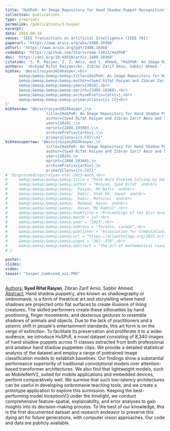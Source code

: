 ```yaml
---
title: "HaSPeR: An Image Repository for Hand Shadow Puppet Recognition"
collection: publications
type: preprints
permalink: /publications/3-hasper
excerpt: 
date: 2024-08-19
venue: 'IEEE Transactions on Artificial Intelligence (IEEE TAI)'
paperurl: 'https://www.arxiv.org/abs/2408.10360'
pdfurl: 'https://www.arxiv.org/pdf/2408.10360'
codedata: 'https://github.com/Starscream-11813/HaSPeR'
doi: 'https://doi.org/10.48550/arXiv.2408.10360'
citation: 'S. R. Raiyan, Z. Z. Amio, and S. Ahmed, “HaSPeR: An Image Repository for Hand Shadow Puppet Recognition,” arXiv preprint arXiv:2408.10360, 2024.'
authors: '<b>Syed Rifat Raiyan</b>, Zibran Zarif Amio, Sabbir Ahmed.'
bibtex: '@misc{raiyan2024hasper,<br>
      &emsp;&emsp;&emsp;&emsp;title={HaSPeR: An Image Repository for Hand Shadow Puppet Recognition},<br> 
      &emsp;&emsp;&emsp;&emsp;author={Syed Rifat Raiyan and Zibran Zarif Amio and Sabbir Ahmed},<br>
      &emsp;&emsp;&emsp;&emsp;year={2024},<br>
      &emsp;&emsp;&emsp;&emsp;eprint={2408.10360},<br>
      &emsp;&emsp;&emsp;&emsp;archivePrefix={arXiv},<br>
      &emsp;&emsp;&emsp;&emsp;primaryClass={cs.CV}<br>
}'
bibtexraw: "@misc{raiyan2024hasper,\\n
                  title={HaSPeR: An Image Repository for Hand Shadow Puppet Recognition},\\n 
                  author={Syed Rifat Raiyan and Zibran Zarif Amio and Sabbir Ahmed},\\n
                  year={2024},\\n
                  eprint={2408.10360},\\n
                  archivePrefix={arXiv},\\n
                  primaryClass={cs.CV}\\n}"
bibtexsuperraw: "@misc{raiyan2024hasper,\n
                  title={HaSPeR: An Image Repository for Hand Shadow Puppet Recognition},\n 
                  author={Syed Rifat Raiyan and Zibran Zarif Amio and Sabbir Ahmed},\n
                  year={2024},\n
                  eprint={2408.10360},\n
                  archivePrefix={arXiv},\n
                  primaryClass={cs.CV}}"
# '@inproceedings{raiyan-etal-2023-math,<br>
#     &emsp;&emsp;&emsp;&emsp;title = "Math Word Problem Solving by Generating Linguistic Variants of Problem Statements",<br>
#     &emsp;&emsp;&emsp;&emsp;author = "Raiyan, Syed Rifat  and<br>
#     &emsp;&emsp;&emsp;&emsp;  Faiyaz, Md Nafis  and<br>
#     &emsp;&emsp;&emsp;&emsp;  Kabir, Shah Md. Jawad  and<br>
#     &emsp;&emsp;&emsp;&emsp;  Kabir, Mohsinul  and<br>
#     &emsp;&emsp;&emsp;&emsp;  Mahmud, Hasan  and<br>
#     &emsp;&emsp;&emsp;&emsp;  Hasan, Md Kamrul",<br>
#     &emsp;&emsp;&emsp;&emsp;booktitle = "Proceedings of the 61st Annual Meeting of the Association for Computational Linguistics (Volume 4: Student Research Workshop)",<br>
#     &emsp;&emsp;&emsp;&emsp;month = jul,<br>
#     &emsp;&emsp;&emsp;&emsp;year = "2023",<br>
#     &emsp;&emsp;&emsp;&emsp;address = "Toronto, Canada",<br>
#     &emsp;&emsp;&emsp;&emsp;publisher = "Association for Computational Linguistics",<br>
#     &emsp;&emsp;&emsp;&emsp;url = "https://aclanthology.org/2023.acl-srw.49",<br>
#     &emsp;&emsp;&emsp;&emsp;pages = "362--378",<br>
#     &emsp;&emsp;&emsp;&emsp;abstract = "The art of mathematical reasoning stands as a fundamental pillar of intellectual progress and is a central catalyst in cultivating human ingenuity. Researchers have recently published a plethora of works centered around the task of solving Math Word Problems (MWP) {---} a crucial stride towards general AI. These existing models are susceptible to dependency on shallow heuristics and spurious correlations to derive the solution expressions. In order to ameliorate this issue, in this paper, we propose a framework for MWP solvers based on the generation of linguistic variants of the problem text. The approach involves solving each of the variant problems and electing the predicted expression with the majority of the votes. We use DeBERTa (Decoding-enhanced BERT with disentangled attention) as the encoder to leverage its rich textual representations and enhanced mask decoder to construct the solution expressions. Furthermore, we introduce a challenging dataset, ParaMAWPS, consisting of paraphrased, adversarial, and inverse variants of selectively sampled MWPs from the benchmark Mawps dataset. We extensively experiment on this dataset along with other benchmark datasets using some baseline MWP solver models. We show that training on linguistic variants of problem statements and voting on candidate predictions improve the mathematical reasoning and robustness of the model. We make our code and data publicly available.",<br>
# }'

poster: 
slides: 
video: 
teaser: "hasper_combined_xai.PNG"
---
```

<u>Authors:</u> **Syed Rifat Raiyan**, Zibran Zarif Amio, Sabbir Ahmed.
<br>
<u>Abstract:</u> Hand shadow puppetry, also known as shadowgraphy or ombromanie, is a form of theatrical art and storytelling where hand shadows are projected onto flat surfaces to create illusions of living creatures. The skilled performers create these silhouettes by hand positioning, finger movements, and dexterous gestures to resemble shadows of animals and objects. Due to the lack of practitioners and a seismic shift in people's entertainment standards, this art form is on the verge of extinction. To facilitate its preservation and proliferate it to a wider audience, we introduce <span style="font-variant:small-caps;">HaSPeR</span>, a novel dataset consisting of 8,340 images of hand shadow puppets across 11 classes extracted from both professional and amateur hand shadow puppeteer clips. We provide a detailed statistical analysis of the dataset and employ a range of pretrained image classification models to establish baselines. Our findings show a substantial performance superiority of traditional convolutional models over attention-based transformer architectures. We also find that lightweight models, such as MobileNetV2, suited for mobile applications and embedded devices, perform comparatively well. We surmise that such low-latency architectures can be useful in developing ombromanie teaching tools, and we create a prototype application to explore this surmission. Keeping the best-performing model InceptionV3 under the limelight, we conduct comprehensive feature-spatial, explainability, and error analyses to gain insights into its decision-making process. To the best of our knowledge, this is the first documented dataset and research endeavor to preserve this dying art for future generations, with computer vision approaches. Our code and data are publicly available.

<br>
<!-- [[PDF]](https://arxiv.org/ftp/arxiv/papers/2305/2305.06595.pdf) [[Code/Data]](https://github.com/mohsinulkabir14/BanglaBook) -->